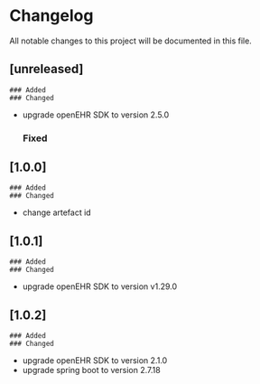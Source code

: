 # Changelog
All notable changes to this project will be documented in this file.
##  [unreleased]
    ### Added
    ### Changed
- upgrade openEHR SDK to version 2.5.0
    ### Fixed

## [1.0.0]
    ### Added
    ### Changed    
- change artefact id 
## [1.0.1]
    ### Added
    ### Changed
- upgrade openEHR SDK to version v1.29.0
## [1.0.2]
    ### Added
    ### Changed
- upgrade openEHR SDK to version 2.1.0
- upgrade spring boot to version 2.7.18
